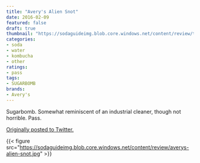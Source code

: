 ```yaml
---
title: "Avery's Alien Snot"
date: 2016-02-09
featured: false
draft: true
thumbnail: "https://sodaguideimg.blob.core.windows.net/content/review/thumbs/averys-alien-snot.jpg"
categories:
- soda
- water
- kombucha
- other
ratings:
- pass
tags:
- SUGARBOMB
brands:
- Avery's
---
```


Sugarbomb. Somewhat reminiscent of an industrial cleaner, though not horrible. Pass.

[Originally posted to Twitter.](https://twitter.com/Cavorter/status/697129299862810626)

{{< figure src="https://sodaguideimg.blob.core.windows.net/content/review/averys-alien-snot.jpg" >}}

